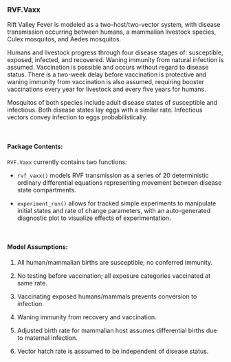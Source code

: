 ### RVF.Vaxx

Rift Valley Fever is modeled as a two-host/two-vector system, with disease
transmission occurring between humans, a mammalian livestock species, Culex
mosquitos, and Aedes mosquitos.

Humans and livestock progress through four disease stages of: susceptible,
exposed, infected, and recovered. Waning immunity from natural infection is
assumed. Vaccination is possible and occurs without
regard to disease status. There is a two-week delay before vaccination is
protective and waning immunity from vaccination is also assumed, requiring
booster vaccinations every year for livestock and every five years for humans.

Mosquitos of both species include adult disease states of susceptible and
infectious. Both disease states lay eggs with a similar rate. Infectious vectors
convey infection to eggs probabilistically.

&nbsp;

#### Package Contents:

`RVF.Vaxx` currently contains two functions:

* `rvf_vaxx()` models RVF transmission as a series of 20
deterministic ordinary differential equations representing movement between
disease state compartments.

* `experiment_run()` allows for tracked simple experiments to manipulate initial
states and rate of change parameters, with an auto-generated diagnostic plot to
visualize effects of experimentation.

&nbsp;

#### Model Assumptions:

1.  All human/mammalian births are susceptible; no conferred immunity.

2.  No testing before vaccination; all exposure categories vaccinated at same rate.

3.  Vaccinating exposed humans/mammals prevents conversion to infection.

4.  Waning immunity from recovery and vaccination.

5.  Adjusted birth rate for mammalian host assumes differential births due to maternal infection.

6.  Vector hatch rate is asssumed to be independent of disease status.
